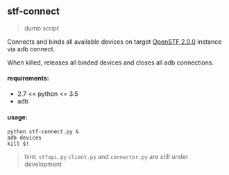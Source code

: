 ## stf-connect
> dumb script

Connects and binds all available devices on target
[OpenSTF 2.0.0](https://github.com/openstf/stf/tree/2.0.0)
instance via adb connect.

When killed, releases all binded devices and closes all adb connections.

#### requirements:
* 2.7 <= python <= 3.5
* adb

#### usage:
```
python stf-connect.py &
adb devices
kill $!
```
> hint: `stfapi.py` `client.py` and `connector.py` are still under development

